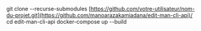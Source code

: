 git clone --recurse-submodules [https://github.com/votre-utilisateur/nom-du-projet.git](https://github.com/manoarazakamiadana/edit-man-cli-api)/
cd edit-man-cli-api
docker-compose up --build
